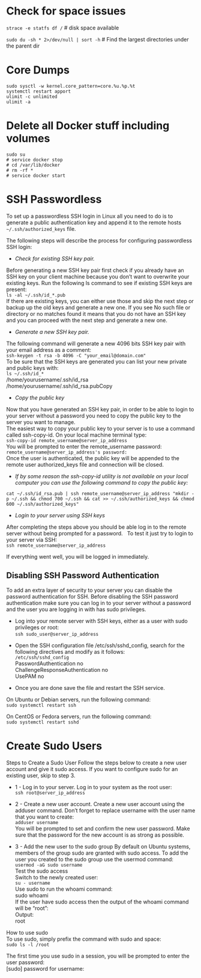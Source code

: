 # Check for space issues

`strace -e statfs df /`   # disk space available 

`sudo du -sh * 2>/dev/null | sort -h`  # Find the largest directories under the parent dir

# Core Dumps
```
sudo sysctl -w kernel.core_pattern=core.%u.%p.%t
systemctl restart apport
ulimit -c unlimited
ulimit -a
```

# Delete all Docker stuff including volumes
```
sudo su
# service docker stop
# cd /var/lib/docker
# rm -rf *
# service docker start
```
# SSH Passwordless

To set up a passwordless SSH login in Linux all you need to do is to generate a public authentication key and append it to the remote hosts `~/.ssh/authorized_keys` file.

The following steps will describe the process for configuring passwordless SSH login:  

- *Check for existing SSH key pair.*

Before generating a new SSH key pair first check if you already have an SSH key on your client machine because you don’t want to overwrite your existing keys. Run the following ls command to see if existing SSH keys are present:   
`ls -al ~/.ssh/id_*.pub`  
If there are existing keys, you can either use those and skip the next step or backup up the old keys and generate a new one. If you see No such file or directory or no matches found it means that you do not have an SSH key and you can proceed with the next step and generate a new one. 

- *Generate a new SSH key pair.*

The following command will generate a new 4096 bits SSH key pair with your email address as a comment:  
`ssh-keygen -t rsa -b 4096 -C "your_email@domain.com"`  
To be sure that the SSH keys are generated you can list your new private and public keys with:  
`ls ~/.ssh/id_*`  
/home/yourusername/.ssh/id_rsa /home/yourusername/.ssh/id_rsa.pubCopy  

- *Copy the public key*

Now that you have generated an SSH key pair, in order to be able to login to your server without a password you need to copy the public key to the server you want to manage.  
The easiest way to copy your public key to your server is to use a command called ssh-copy-id. On your local machine terminal type:  
`ssh-copy-id remote_username@server_ip_address`  
You will be prompted to enter the remote_username password:  
`remote_username@server_ip_address's password:`  
Once the user is authenticated, the public key will be appended to the remote user authorized_keys file and connection will be closed.  

- *If by some reason the ssh-copy-id utility is not available on your local computer you can use the following command to copy the public key:*

`cat ~/.ssh/id_rsa.pub | ssh remote_username@server_ip_address "mkdir -p ~/.ssh && chmod 700 ~/.ssh && cat >> ~/.ssh/authorized_keys && chmod 600 ~/.ssh/authorized_keys"`

- *Login to your server using SSH keys*

After completing the steps above you should be able log in to the remote server without being prompted for a password.   
To test it just try to login to your server via SSH:  
`ssh remote_username@server_ip_address`  

If everything went well, you will be logged in immediately.

## Disabling SSH Password Authentication
To add an extra layer of security to your server you can disable the password authentication for SSH.
Before disabling the SSH password authentication make sure you can log in to your server without a password and the user you are logging in with has sudo privileges.

- Log into your remote server with SSH keys, either as a user with sudo privileges or root:  
`ssh sudo_user@server_ip_address`   

- Open the SSH configuration file /etc/ssh/sshd_config, search for the following directives and modify as it follows:  
`/etc/ssh/sshd_config`  
PasswordAuthentication no  
ChallengeResponseAuthentication no  
UsePAM no  

- Once you are done save the file and restart the SSH service.  

On Ubuntu or Debian servers, run the following command:  
`sudo systemctl restart ssh`  

On CentOS or Fedora servers, run the following command:  
`sudo systemctl restart sshd`  


# Create Sudo Users

Steps to Create a Sudo User
Follow the steps below to create a new user account and give it sudo access. If you want to configure sudo for an existing user, skip to step 3.

- 1 - Log in to your server.
Log in to your system as the root user:  
`ssh root@server_ip_address`  

- 2 - Create a new user account.
Create a new user account using the adduser command. Don’t forget to replace username with the user name that you want to create:  
`adduser username`  
You will be prompted to set and confirm the new user password. Make sure that the password for the new account is as strong as possible.

- 3 - Add the new user to the sudo group
By default on Ubuntu systems, members of the group sudo are granted with sudo access. To add the user you created to the sudo group use the usermod command:  
`usermod -aG sudo username`  
Test the sudo access  
Switch to the newly created user:  
`su - username`  
Use sudo to run the whoami command:  
sudo whoami  
If the user have sudo access then the output of the whoami command will be “root”:  
Output:  
root  

How to use sudo  
To use sudo, simply prefix the command with sudo and space:  
`sudo ls -l /root`  

The first time you use sudo in a session, you will be prompted to enter the user password:  
[sudo] password for username:  
